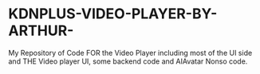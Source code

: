 # KDNPLUS-VIDEO-PLAYER-BY-ARTHUR-
My Repository of Code FOR the Video Player including most of the UI side and THE Video player UI, some backend code and AIAvatar Nonso code.
